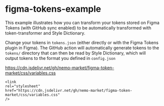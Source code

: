 # figma-tokens-example

This example illustrates how you can transform your tokens stored on Figma Tokens (with GitHub sync enabled) to be automatically transformed with token-transformer and Style Dictionary.

Change your tokens in `tokens.json` (either directly or with the Figma Tokens plugin in Figma). The GitHub action will automatically generate tokens to the `tokens/` directory that can then be read by Style Dictionary, which will output tokens to the format you defined in `config.json`


https://cdn.jsdelivr.net/gh/nemo-market/figma-token-market/css/variables.css

    <link
    rel="stylesheet"
    href="https://cdn.jsdelivr.net/gh/nemo-market/figma-token-market/css/variables.css"
    />
